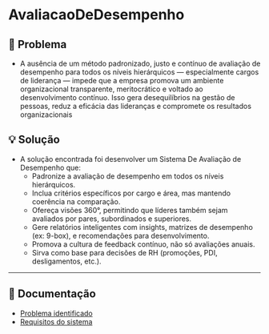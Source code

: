 # AvaliacaoDeDesempenho
## 🧩 Problema 

- A ausência de um método padronizado, justo e contínuo de avaliação de desempenho para todos os níveis hierárquicos — especialmente cargos de liderança — impede que a empresa promova um ambiente organizacional transparente, meritocrático e voltado ao desenvolvimento contínuo. Isso gera desequilíbrios na gestão de pessoas, reduz a eficácia das lideranças e compromete os resultados organizacionais
  
## 💡 Solução 

- A solução encontrada foi desenvolver um Sistema De Avaliação de Desempenho que:
  - Padronize a avaliação de desempenho em todos os níveis hierárquicos.
  - Inclua critérios específicos por cargo e área, mas mantendo coerência na comparação.
  - Ofereça visões 360°, permitindo que líderes também sejam avaliados por pares, subordinados e superiores.
  - Gere relatórios inteligentes com insights, matrizes de desempenho (ex: 9-box), e recomendações para desenvolvimento.
  - Promova a cultura de feedback contínuo, não só avaliações anuais.
  - Sirva como base para decisões de RH (promoções, PDI, desligamentos, etc.).
---

## 📄 Documentação

- [Problema identificado](docs/problema.md)
- [Requisitos do sistema](docs/requisitos.md)
